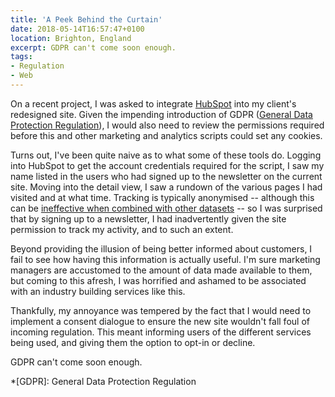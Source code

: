```yaml
---
title: 'A Peek Behind the Curtain'
date: 2018-05-14T16:57:47+0100
location: Brighton, England
excerpt: GDPR can't come soon enough.
tags:
- Regulation
- Web
---
```

On a recent project, I was asked to integrate [HubSpot][1] into my client's redesigned site. Given the impending introduction of GDPR ([General Data Protection Regulation][2]), I would also need to review the permissions required before this and other marketing and analytics scripts could set any cookies.

Turns out, I've been quite naive as to what some of these tools do. Logging into HubSpot to get the account credentials required for the script, I saw my name listed in the users who had signed up to the newsletter on the current site. Moving into the detail view, I saw a rundown of the various pages I had visited and at what time. Tracking is typically anonymised -- although this can be [ineffective when combined with other datasets][3] -- so I was surprised that by signing up to a newsletter, I had inadvertently given the site permission to track my activity, and to such an extent.

Beyond providing the illusion of being better informed about customers, I fail to see how having this information is actually useful. I'm sure marketing managers are accustomed to the amount of data made available to them, but coming to this afresh, I was horrified and ashamed to be associated with an industry building services like this.

Thankfully, my annoyance was tempered by the fact that I would need to implement a consent dialogue to ensure the new site wouldn't fall foul of incoming regulation. This meant informing users of the different services being used, and giving them the option to opt-in or decline.

GDPR can't come soon enough.

[1]: https://www.hubspot.com
[2]: https://en.wikipedia.org/wiki/General_Data_Protection_Regulation
[3]: https://www.wired.com/2007/12/why-anonymous-data-sometimes-isnt

*[GDPR]: General Data Protection Regulation
